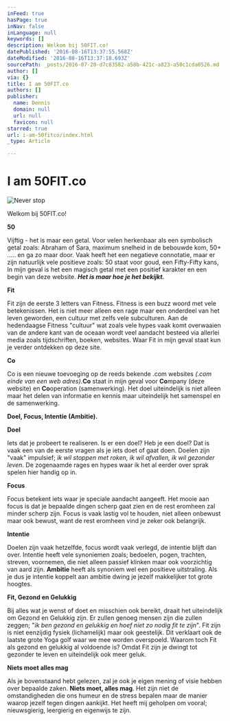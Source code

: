 ```yaml
---
inFeed: true
hasPage: true
inNav: false
inLanguage: null
keywords: []
description: Welkom bij 50FIT.co!
datePublished: '2016-08-16T13:37:55.568Z'
dateModified: '2016-08-16T13:37:18.693Z'
sourcePath: _posts/2016-07-20-d7c83582-a58b-421c-a823-a50c1cda0526.md
author: []
via: {}
title: I am 50FIT.co
authors: []
publisher:
  name: Dennis
  domain: null
  url: null
  favicon: null
starred: true
url: i-am-50fitco/index.html
_type: Article

---
```

# I am 50FIT.co
![Never stop](https://s3-us-west-2.amazonaws.com/the-grid-img/p/8536dfc91ae71dfef0953b124827da8d18a96b67.jpg)

Welkom bij 50FIT.co!

**50**

Vijftig - het is maar een getal. Voor velen herkenbaar als een symbolisch getal zoals: Abraham of Sara, maximum snelheid in de bebouwde kom, 50+ ..... en ga zo maar door. Vaak heeft het een negatieve connotatie, maar er zijn natuurlijk vele positieve zoals: 50 staat voor goud, een Fifty-Fifty kans, In mijn geval is het een magisch getal met een positief karakter en een begin van deze website. _**Het is maar hoe je het bekijkt.**_

**Fit**

Fit zijn de eerste 3 letters van Fitness. Fitness is een buzz woord met vele betekenissen. Het is niet meer alleen een rage maar een onderdeel van het leven geworden, een cultuur met zelfs vele subculturen. Aan de hedendaagse Fitness "cultuur" wat zoals vele hypes vaak komt overwaaien van de andere kant van de oceaan wordt veel aandacht besteed via allerlei media zoals tijdschriften, boeken, websites. Waar Fit in mijn geval staat kun je verder ontdekken op deze site.

**Co**

Co is een nieuwe toevoeging op de reeds bekende .com websites _(.com einde van een web adres)_.**Co** staat in mijn geval voor **Co**mpany (deze website) en **Co**operation (samenwerking). Het doel uiteindelijk is niet alleen maar het delen van informatie en kennis maar uiteindelijk het samenspel en de samenwerking.

**Doel, Focus, Intentie (Ambitie).**

**Doel**

Iets dat je probeert te realiseren. Is er een doel? Heb je een doel? Dat is vaak een van de eerste vragen als je iets doet of gaat doen. Doelen zijn "vaak" impulsief; _ik wil stoppen met roken, ik wil afvallen, ik wil gezonder leven_. De zogenaamde rages en hypes waar ik het al eerder over sprak spelen hier handig op in.

**Focus**

Focus betekent iets waar je speciale aandacht aangeeft. Het mooie aan focus is dat je bepaalde dingen scherp gaat zien en de rest eromheen zal minder scherp zijn. Focus is vaak lastig vol te houden, niet alleen onbewust maar ook bewust, want de rest eromheen vind je zeker ook belangrijk.

**Intentie**

Doelen zijn vaak hetzelfde, focus wordt vaak verlegd, de intentie blijft dan over. Intentie heeft vele synoniemen zoals; bedoelen, pogen, trachten, streven, voornemen, die niet alleen passief klinken maar ook voorzichtig van aard zijn. **Ambitie** heeft als synoniem wel een positieve uitstraling. Als je dus je intentie koppelt aan ambitie dwing je jezelf makkelijker tot grote hoogtes.

**Fit, Gezond en Gelukkig**

Bij alles wat je wenst of doet en misschien ook bereikt, draait het uiteindelijk om Gezond en Gelukkig zijn. Er zullen genoeg mensen zijn die zullen zeggen; "_ik ben gezond en gelukkig en hoef niet zo nodig fit te zijn_". Fit zijn is niet eenzijdig fysiek (lichamelijk) maar ook geestelijk. Dit verklaart ook de laatste grote Yoga golf waar we mee worden overspoeld. Waarom toch Fit als gezond en gelukkig al voldoende is? Omdat Fit zijn je dwingt tot gezonder te leven en uiteindelijk ook meer geluk.

**Niets moet alles mag**

Als je bovenstaand hebt gelezen, zal je ook je eigen mening of visie hebben over bepaalde zaken. **Niets moet, alles mag**. Het zijn niet de omstandigheden die ons humeur en de stress bepalen maar de manier waarop jezelf tegen dingen aankijkt. Het heeft mij geholpen om vooral; nieuwsgierig, leergierig en eigenwijs te zijn.